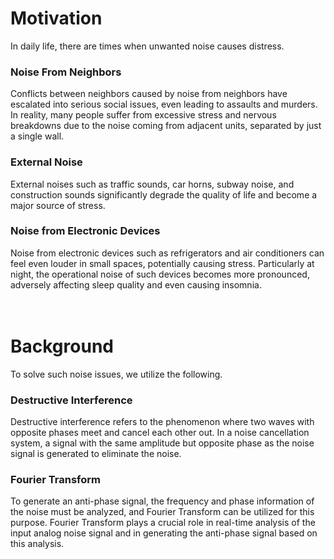 # Motivation

In daily life, there are times when unwanted noise causes distress.

### Noise From Neighbors

Conflicts between neighbors caused by noise from neighbors have escalated into serious social issues, even leading to assaults and murders. In reality, many people suffer from excessive stress and nervous breakdowns due to the noise coming from adjacent units, separated by just a single wall.

### External Noise

External noises such as traffic sounds, car horns, subway noise, and construction sounds significantly degrade the quality of life and become a major source of stress.

### Noise from Electronic Devices

Noise from electronic devices such as refrigerators and air conditioners can feel even louder in small spaces, potentially causing stress. Particularly at night, the operational noise of such devices becomes more pronounced, adversely affecting sleep quality and even causing insomnia.
<br/>
<br/>
<br/>

# Background

To solve such noise issues, we utilize the following.

### Destructive Interference

Destructive interference refers to the phenomenon where two waves with opposite phases meet and cancel each other out. In a noise cancellation system, a signal with the same amplitude but opposite phase as the noise signal is generated to eliminate the noise.

### Fourier Transform

To generate an anti-phase signal, the frequency and phase information of the noise must be analyzed, and Fourier Transform can be utilized for this purpose. Fourier Transform plays a crucial role in real-time analysis of the input analog noise signal and in generating the anti-phase signal based on this analysis.
